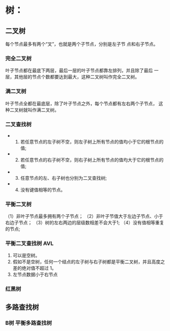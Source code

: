 # 树：
## 二叉树
每个节点最多有两个“叉”，也就是两个子节点，分别是左子节
点和右子节点。
### 完全二叉树
叶子节点都在最底下两层，最后一层的叶子节点都靠左排列，并且除了最后
一层，其他层的节点个数都要达到最大，这种二叉树叫作完全二叉树。
### 满二叉树
叶子节点全都在最底层，除了叶子节点之外，每个节点都有左右两个子节点，
这种二叉树就叫作满二叉树。
### 二叉查找树
* 1. 若任意节点的左子树不空，则左子树上所有节点的值均小于它的根节点的值;
* 2. 若任意节点的右子树不空，则右子树上所有节点的值均大于它的根节点的值;
* 3. 任意节点的左、右子树也分别为二叉查找树;
* 4. 没有键值相等的节点。
### 平衡二叉树
（1）非叶子节点最多拥有两个子节点；
（2）非叶子节值大于左边子节点、小于右边子节点；
（3）树的左右两边的层级数相差不会大于1;
（4）没有值相等重复的节点;
### 平衡二叉查找树 AVL
1. 可以是空树。
2. 假如不是空树，任何一个结点的左子树与右子树都是平衡二叉树，并且高度之
差的绝对值不超过 1。
3. 左节点数据小于右节点
### 红黑树

## 多路查找树
### B树 平衡多路查找树

